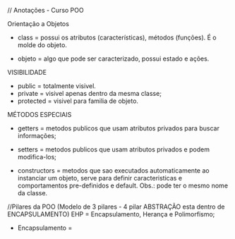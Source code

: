 // Anotações - Curso POO

Orientação a Objetos

- class = possui os atributos (características), métodos (funções). É o molde do objeto.

- objeto = algo que pode ser caracterizado, possui estado e ações.

VISIBILIDADE
- public = totalmente visivel.
- private = visivel apenas dentro da mesma classe;
- protected = visivel para familia de objeto.

MÉTODOS ESPECIAIS
- getters = metodos publicos que usam atributos privados para buscar informações;

- setters = metodos publicos que usam atributos privados e podem modifica-los;

- constructors = metodos que sao executados automaticamente ao instanciar um objeto, serve para definir caracteristicas e comportamentos pre-definidos e default. Obs.: pode ter o mesmo nome da classe.

//Pilares da POO (Modelo de 3 pilares - 4 pilar ABSTRAÇÃO esta dentro de ENCAPSULAMENTO)
EHP = Encapsulamento, Herança e Polimorfismo;

- Encapsulamento = 